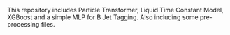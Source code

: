 This repository includes Particle Transformer, Liquid Time Constant Model, XGBoost and a simple MLP for B Jet Tagging. Also including some pre-processing files.
